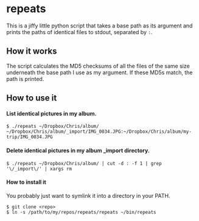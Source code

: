 repeats
=======

This is a jiffy little python script that takes a base path as its argument and prints the paths of identical files to stdout, separated by `:`.

How it works
------------

The script calculates the MD5 checksums of all the files of the same size underneath the base path I use as my argument. If these MD5s match, the path is printed.

How to use it
-------------
#### List identical pictures in my album.
    $ ./repeats ~/Dropbox/Chris/album/
    ~/Dropbox/Chris/album/_import/IMG_0034.JPG:~/Dropbox/Chris/album/my-trip/IMG_0034.JPG

#### Delete identical pictures in my album _import directory.
    $ ./repeats ~/Dropbox/Chris/album/ | cut -d : -f 1 | grep '\/_import\/' | xargs rm

#### How to install it
You probably just want to symlink it into a directory in your PATH.

    $ git clone <repo>
    $ ln -s /path/to/my/repos/repeats/repeats ~/bin/repeats
